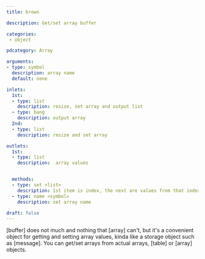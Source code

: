 ```yaml
---
title: brown

description: Get/set array buffer

categories:
 - object

pdcategory: Array

arguments:
- type: symbol
  description: array name
  default: none

inlets:
  1st:
  - type: list
    description: resize, set array and output list
  - type: bang
    description: output array
  2nd:
  - type: list
    description: resize and set array

outlets:
  1st:
  - type: list
    description:  array values


  methods:
  - type: set <list>
    description: 1st item is index, the next are values from that index
  - type: name <symbol>
    description: set array name

draft: false
---
```


[buffer] does not much and nothing that [array] can't, but it's a convenient object for getting and setting array values, kinda like a storage object such as [message]. You can get/set arrays from actual arrays, [table] or [array] objects.